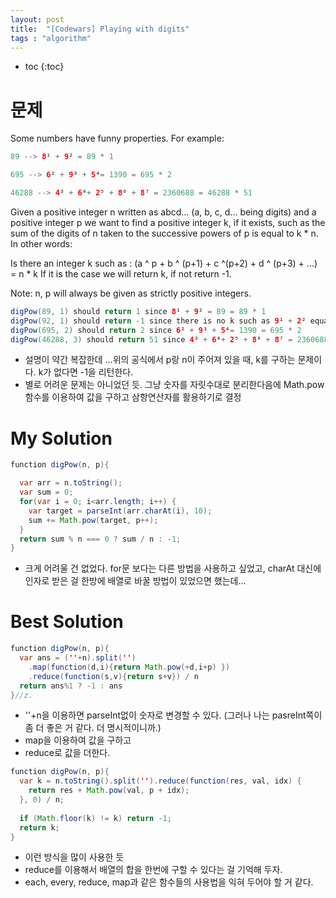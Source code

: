 ```yaml
---
layout: post
title:  "[Codewars] Playing with digits"
tags : "algorithm"
---
```


* toc
{:toc}

# 문제
Some numbers have funny properties. For example:

~~~ java
89 --> 8¹ + 9² = 89 * 1

695 --> 6² + 9³ + 5⁴= 1390 = 695 * 2

46288 --> 4³ + 6⁴+ 2⁵ + 8⁶ + 8⁷ = 2360688 = 46288 * 51
~~~

Given a positive integer n written as abcd... (a, b, c, d... being digits) and a positive integer p we want to find a positive integer k, if it exists, such as the sum of the digits of n taken to the successive powers of p is equal to k * n. In other words:

Is there an integer k such as : (a ^ p + b ^ (p+1) + c ^(p+2) + d ^ (p+3) + ...) = n * k
If it is the case we will return k, if not return -1.

Note: n, p will always be given as strictly positive integers.

~~~ java
digPow(89, 1) should return 1 since 8¹ + 9² = 89 = 89 * 1
digPow(92, 1) should return -1 since there is no k such as 9¹ + 2² equals 92 * k
digPow(695, 2) should return 2 since 6² + 9³ + 5⁴= 1390 = 695 * 2
digPow(46288, 3) should return 51 since 4³ + 6⁴+ 2⁵ + 8⁶ + 8⁷ = 2360688 = 46288 * 51
~~~

- 설명이 약간 복잡한데 ...위의 공식에서 p랑 n이 주어져 있을 때, k를 구하는 문제이다. k가 없다면 -1을 리턴한다.
- 별로 어려운 문제는 아니었던 듯. 그냥 숫자를 자릿수대로 분리한다음에 Math.pow함수를 이용하여 값을 구하고 삼항연산자를 활용하기로 결정

# My Solution

~~~ java
function digPow(n, p){

  var arr = n.toString();
  var sum = 0;
  for(var i = 0; i<arr.length; i++) {
    var target = parseInt(arr.charAt(i), 10);
    sum += Math.pow(target, p++);
  }
  return sum % n === 0 ? sum / n : -1;
}

~~~

- 크게 어려울 건 없었다. for문 보다는 다른 방법을 사용하고 싶었고, charAt 대신에 인자로 받은 걸 한방에 배열로 바꿀 방법이 있었으면 했는데...

# Best Solution

~~~ java
function digPow(n, p){
  var ans = (''+n).split('')
    .map(function(d,i){return Math.pow(+d,i+p) })
    .reduce(function(s,v){return s+v}) / n
  return ans%1 ? -1 : ans    
}//z.
~~~
- ''+n을 이용하면 parseInt없이 숫자로 변경할 수 있다. (그러나 나는 pasreInt쪽이 좀 더 좋은 거 같다. 더 명시적이니까.)
- map을 이용하여 값을 구하고
- reduce로 값을 더한다.

~~~ java
function digPow(n, p){
  var k = n.toString().split('').reduce(function(res, val, idx) {
    return res + Math.pow(val, p + idx);
  }, 0) / n;
  
  if (Math.floor(k) != k) return -1;
  return k;
}
~~~
- 이런 방식을 많이 사용한 듯
- reduce를 이용해서 배열의 합을 한번에 구할 수 있다는 걸 기억해 두자.
- each, every, reduce, map과 같은 함수들의 사용법을 익혀 두어야 할 거 같다.